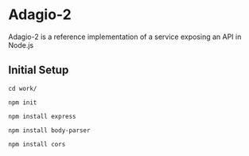 # Adagio-2

Adagio-2 is a reference implementation of a service exposing an API in Node.js

## Initial Setup

```text
cd work/
```

```text
npm init
```

```text
npm install express
```

```text
npm install body-parser
```

```text
npm install cors
```
